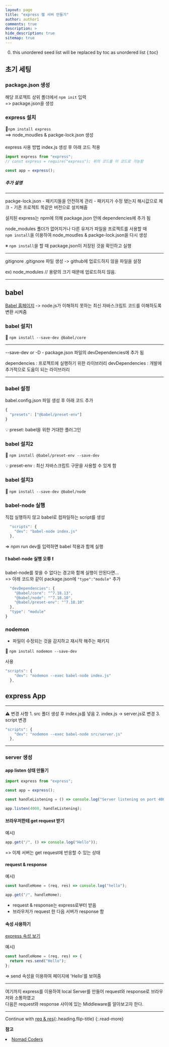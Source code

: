 ```yaml
---
layout: page
title: "express 웹 서버 만들기"
author: author1
comments: true
description: >
hide_description: true
sitemap: true
---
```


0. this unordered seed list will be replaced by toc as unordered list 
{:toc}

## 초기 세팅

### package.json 생성
해당 프로젝트 상위 폴더에서 `npm init` 입력<br>
=> package.json을 생성

### express 설치
🔧`npm install express`<br>
==> node_moudles & packge-lock.json 생성

####
express 사용 방법
index.js 생성 후 아래 코드 적용
```js
import express from "express";
// const express = require("express"); 위의 코드를 이 코드로 가능함

const app = express();
```
##### 추가 설명
<hr>
packge-lock.json
- 패키지들을 안전하게 관리
- 패키지가 수정 됐는지 해시값으로 체크
- 기존 프로젝트 똑같은 버전으로 설치해줌

설치된 express는 npm에 의해 package.json 안에 dependencies에 추가 됨

node_modules 폴더가 없어지거나 다른 유저가 파일을 프로젝트를 사용할 때<br>
`npm install`을 이용하여 node_moudles & packge-lock.json을 다시 생성<br>

※ `npm install`을 할 때 package.json이 저장된 것을 확인하고 실행
<hr>gitignore
.gitignore 파일 생성
-> github에 업로드하지 않을 파일을 설정

ex) node_modules // 용량의 크기 때문에 업로드하지 않음.
<hr>

## babel
<a target="_blank" href="https://babeljs.io/">Babel 홈페이지</a>
-> node.js가 이해하지 못하는 최신 자바스크립트 코드를 이해하도록 변환 시켜줌

### babel 설치1
🔧 `npm install --save-dev @babel/core`

<hr>
--save-dev or -D
- package.json 파일의 devDependencies에 추가 됨

dependencies : 프로젝트에 실행하기 위한 라이브러리
devDependencies : 개발에 추가적으로 도움이 되는 라이브러리
<hr>

### babel 설정

babel.config.json 파일 생성 후 아래 코드 추가

```js
{
  "presets": ["@babel/preset-env"]
}
```
💡 preset: babel을 위한 거대한 플러그인

### babel 설치2

🔧 `npm install @babel/preset-env --save-dev`

💡 preset-env : 최신 자바스크립트 구문을 사용할 수 있게 함

### babel 설치3

🔧 `npm install --save-dev @babel/node`

### babel-node 실행

직접 실행하지 않고 babel로 컴파일하는 script를 생성

```js
  "scripts": {
    "dev": "babel-node index.js"
  },
```
=> npm run dev를 입력하면 babel 적용과 함께 실행

#### ❗ babel-node 실행 오류 ❗
babel-node를 찾을 수 없다는 경고와 함께 실행이 안된다면...<br>
=> 아래 코드와 같이 package.json에 `"type":"module"` 추가
```js
  "devDependencies": {
    "@babel/core": "^7.18.13",
    "@babel/node": "^7.18.10",
    "@babel/preset-env": "^7.18.10"
  },
  "type": "module"
}
```

### nodemon
- 파일이 수정되는 것을 감지하고 재시작 해주는 패키지

🔧 `npm install nodemon --save-dev`

사용
```js
"scripts": {
    "dev": "nodemon --exec babel-node index.js"
  },
```

## express App
<hr> 
⚠️ 변경 사항
1. src 폴더 생성 후 index.js를 넣음
2. index.js -> server.js로 변경
3. script 변경

```js
"scripts": {
    "dev": "nodemon --exec babel-node src/server.js"
  },
``` 
<hr>

### server 생성
#### app listen 상태 만들기
```js
import express from "express";

const app = express();

const handleListening = () => console.log("Server listening on port 4000 🚀");

app.listen(4000, handleListening);
```

#### 브라우저한테 get request 받기
예시)
```js
app.get("/", () => console.log("Hello"));
```
=> 이제 서버는 get request에 반응할 수 있는 상태

#### request & response
예시)
```js
const handleHome = (req, res) => console.log("hello");

app.get("/", handleHome);
```
- request & response는 express로부터 받음
- 브라우저가 request 한 다음 서버가 response 함

#### 속성 사용하기
<a target="_blank" href="http://expressjs.com/en/4x/api.html#express">express 속성 보기</a>

예시)
```js
const handleHome = (req, res) => {
  return res.send("Hello");
};
```
=> send 속성을 이용하여 페이지에 'Hello'를 보여줌

<hr>

여기까지 express를 이용하여 local Server를 만들어 request와 response로 브라우저와 소통하였고<br>
다음은 request와 response 사이에 있는 Middleware를 알아보고자 한다.

<hr>

Continue with [req & res](2021-01-02-req&res.md){:.heading.flip-title}
{:.read-more}

**참고**
<li><a target="_blank" href="https://nomadcoders.co/?gclid=CjwKCAjw2f-VBhAsEiwAO4lNeGxUb10hQEsnXWufl6NE_TMbZVomtR59HvzfaaYKAIONyRIsWAW8QxoCRK0QAvD_BwE">Nomad Coders</a></li>